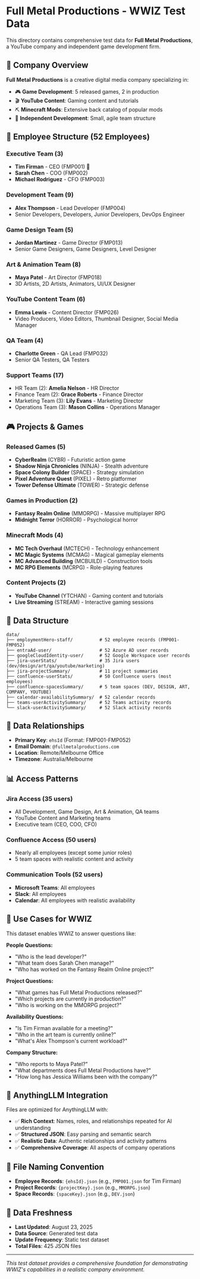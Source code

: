 # Full Metal Productions - WWIZ Test Data

This directory contains comprehensive test data for **Full Metal Productions**, a YouTube company and independent game development firm.

## 🏢 Company Overview

**Full Metal Productions** is a creative digital media company specializing in:
- 🎮 **Game Development**: 5 released games, 2 in production
- 🎬 **YouTube Content**: Gaming content and tutorials  
- ⛏️ **Minecraft Mods**: Extensive back catalog of popular mods
- 🎯 **Independent Development**: Small, agile team structure

## 👥 Employee Structure (52 Employees)

### Executive Team (3)
- **Tim Firman** - CEO (FMP001) 👑
- **Sarah Chen** - COO (FMP002)
- **Michael Rodriguez** - CFO (FMP003)

### Development Team (9)
- **Alex Thompson** - Lead Developer (FMP004)
- Senior Developers, Developers, Junior Developers, DevOps Engineer

### Game Design Team (5)
- **Jordan Martinez** - Game Director (FMP013)
- Senior Game Designers, Game Designers, Level Designer

### Art & Animation Team (8)
- **Maya Patel** - Art Director (FMP018)
- 3D Artists, 2D Artists, Animators, UI/UX Designer

### YouTube Content Team (6)
- **Emma Lewis** - Content Director (FMP026)
- Video Producers, Video Editors, Thumbnail Designer, Social Media Manager

### QA Team (4)
- **Charlotte Green** - QA Lead (FMP032)
- Senior QA Testers, QA Testers

### Support Teams (17)
- HR Team (2): **Amelia Nelson** - HR Director
- Finance Team (2): **Grace Roberts** - Finance Director  
- Marketing Team (3): **Lily Evans** - Marketing Director
- Operations Team (3): **Mason Collins** - Operations Manager

## 🎮 Projects & Games

### Released Games (5)
- **CyberRealm** (CYBR) - Futuristic action game
- **Shadow Ninja Chronicles** (NINJA) - Stealth adventure
- **Space Colony Builder** (SPACE) - Strategy simulation
- **Pixel Adventure Quest** (PIXEL) - Retro platformer
- **Tower Defense Ultimate** (TOWER) - Strategic defense

### Games in Production (2)
- **Fantasy Realm Online** (MMORPG) - Massive multiplayer RPG
- **Midnight Terror** (HORROR) - Psychological horror

### Minecraft Mods (4)
- **MC Tech Overhaul** (MCTECH) - Technology enhancement
- **MC Magic Systems** (MCMAG) - Magical gameplay elements
- **MC Advanced Building** (MCBUILD) - Construction tools
- **MC RPG Elements** (MCRPG) - Role-playing features

### Content Projects (2)
- **YouTube Channel** (YTCHAN) - Gaming content and tutorials
- **Live Streaming** (STREAM) - Interactive gaming sessions

## 📁 Data Structure

```
data/
├── employmentHero-staff/          # 52 employee records (FMP001-FMP052)
├── entraAd-user/                  # 52 Azure AD user records
├── googleCloudIdentity-user/      # 52 Google Workspace user records
├── jira-userStats/                # 35 Jira users (dev/design/art/qa/youtube/marketing)
├── jira-projectSummary/           # 11 project summaries
├── confluence-userStats/          # 50 Confluence users (most employees)
├── confluence-spacesSummary/      # 5 team spaces (DEV, DESIGN, ART, COMPANY, YOUTUBE)
├── calendar-availabilitySummary/  # 52 calendar records
├── teams-userActivitySummary/     # 52 Teams activity records
└── slack-userActivitySummary/     # 52 Slack activity records
```

## 🔗 Data Relationships

- **Primary Key**: `ehsId` (Format: FMP001-FMP052)
- **Email Domain**: `@fullmetalproductions.com`
- **Location**: Remote/Melbourne Office
- **Timezone**: Australia/Melbourne

## 📊 Access Patterns

### Jira Access (35 users)
- All Development, Game Design, Art & Animation, QA teams
- YouTube Content and Marketing teams
- Executive team (CEO, COO, CFO)

### Confluence Access (50 users)
- Nearly all employees (except some junior roles)
- 5 team spaces with realistic content and activity

### Communication Tools (52 users)
- **Microsoft Teams**: All employees
- **Slack**: All employees  
- **Calendar**: All employees with realistic availability

## 🎯 Use Cases for WWIZ

This dataset enables WWIZ to answer questions like:

**People Questions:**
- "Who is the lead developer?"
- "What team does Sarah Chen manage?"
- "Who has worked on the Fantasy Realm Online project?"

**Project Questions:**
- "What games has Full Metal Productions released?"
- "Which projects are currently in production?"
- "Who is working on the MMORPG project?"

**Availability Questions:**
- "Is Tim Firman available for a meeting?"
- "Who in the art team is currently online?"
- "What's Alex Thompson's current workload?"

**Company Structure:**
- "Who reports to Maya Patel?"
- "What departments does Full Metal Productions have?"
- "How long has Jessica Williams been with the company?"

## 🚀 AnythingLLM Integration

Files are optimized for AnythingLLM with:
- ✅ **Rich Context**: Names, roles, and relationships repeated for AI understanding
- ✅ **Structured JSON**: Easy parsing and semantic search
- ✅ **Realistic Data**: Authentic relationships and activity patterns
- ✅ **Comprehensive Coverage**: All aspects of company operations

## 📝 File Naming Convention

- **Employee Records**: `{ehsId}.json` (e.g., `FMP001.json` for Tim Firman)
- **Project Records**: `{projectKey}.json` (e.g., `MMORPG.json`)
- **Space Records**: `{spaceKey}.json` (e.g., `DEV.json`)

## 🔄 Data Freshness

- **Last Updated**: August 23, 2025
- **Data Source**: Generated test data
- **Update Frequency**: Static test dataset
- **Total Files**: 425 JSON files

---

*This test dataset provides a comprehensive foundation for demonstrating WWIZ's capabilities in a realistic company environment.*
